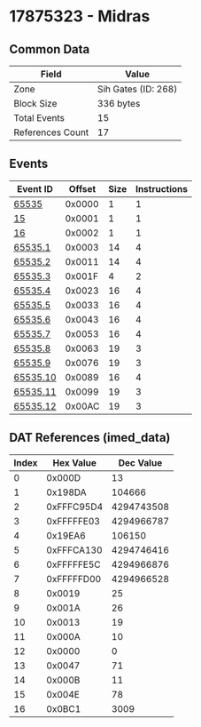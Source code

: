 # 17875323 - Midras

## Common Data

| Field            | Value               |
|------------------|---------------------|
| Zone             | Sih Gates (ID: 268) |
| Block Size       | 336 bytes           |
| Total Events     | 15                  |
| References Count | 17                  |

## Events

| Event ID                  | Offset   |   Size |   Instructions |
|---------------------------|----------|--------|----------------|
| [65535](./65535.md)       | 0x0000   |      1 |              1 |
| [15](./15.md)             | 0x0001   |      1 |              1 |
| [16](./16.md)             | 0x0002   |      1 |              1 |
| [65535.1](./65535.1.md)   | 0x0003   |     14 |              4 |
| [65535.2](./65535.2.md)   | 0x0011   |     14 |              4 |
| [65535.3](./65535.3.md)   | 0x001F   |      4 |              2 |
| [65535.4](./65535.4.md)   | 0x0023   |     16 |              4 |
| [65535.5](./65535.5.md)   | 0x0033   |     16 |              4 |
| [65535.6](./65535.6.md)   | 0x0043   |     16 |              4 |
| [65535.7](./65535.7.md)   | 0x0053   |     16 |              4 |
| [65535.8](./65535.8.md)   | 0x0063   |     19 |              3 |
| [65535.9](./65535.9.md)   | 0x0076   |     19 |              3 |
| [65535.10](./65535.10.md) | 0x0089   |     16 |              4 |
| [65535.11](./65535.11.md) | 0x0099   |     19 |              3 |
| [65535.12](./65535.12.md) | 0x00AC   |     19 |              3 |

## DAT References (imed_data)

|   Index | Hex Value   |   Dec Value |
|---------|-------------|-------------|
|       0 | 0x000D      |          13 |
|       1 | 0x198DA     |      104666 |
|       2 | 0xFFFC95D4  |  4294743508 |
|       3 | 0xFFFFFE03  |  4294966787 |
|       4 | 0x19EA6     |      106150 |
|       5 | 0xFFFCA130  |  4294746416 |
|       6 | 0xFFFFFE5C  |  4294966876 |
|       7 | 0xFFFFFD00  |  4294966528 |
|       8 | 0x0019      |          25 |
|       9 | 0x001A      |          26 |
|      10 | 0x0013      |          19 |
|      11 | 0x000A      |          10 |
|      12 | 0x0000      |           0 |
|      13 | 0x0047      |          71 |
|      14 | 0x000B      |          11 |
|      15 | 0x004E      |          78 |
|      16 | 0x0BC1      |        3009 |
